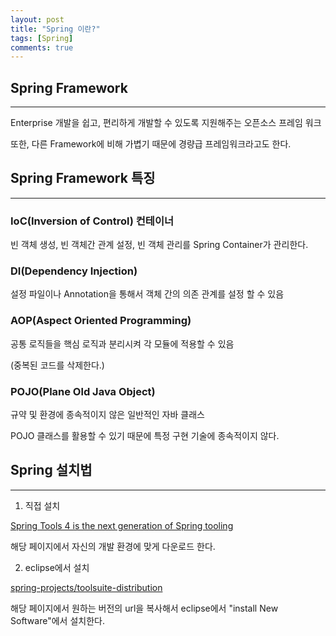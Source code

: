 ```yaml
---
layout: post
title: "Spring 이란?"
tags: [Spring]
comments: true
---
```


## Spring Framework

---

Enterprise 개발을 쉽고, 편리하게 개발할 수 있도록 지원해주는 오픈소스 프레임 워크

또한, 다른 Framework에 비해 가볍기 때문에 경량급 프레임워크라고도 한다.

## Spring Framework 특징

---

### IoC(Inversion of Control) 컨테이너

빈 객체 생성, 빈 객체간 관계 설정, 빈 객체 관리를 Spring Container가 관리한다.

### DI(Dependency Injection)

설정 파일이나 Annotation을 통해서 객체 간의 의존 관계를 설정 할 수 있음

### AOP(Aspect Oriented Programming)

공통 로직들을 핵심 로직과 분리시켜 각 모듈에 적용할 수 있음

(중복된 코드를 삭제한다.)

### POJO(Plane Old Java Object)

규약 및 환경에 종속적이지 않은 일반적인 자바 클래스

POJO 클래스를 활용할 수 있기 때문에 특정 구현 기술에 종속적이지 않다.

## Spring 설치법

---

1. 직접 설치

[Spring Tools 4 is the next generation of Spring tooling](https://spring.io/tools)

해당 페이지에서 자신의 개발 환경에 맞게 다운로드 한다.

2. eclipse에서 설치

[spring-projects/toolsuite-distribution](https://github.com/spring-projects/toolsuite-distribution/wiki/Spring-Tool-Suite-3)

해당 페이지에서 원하는 버전의 url을 복사해서 eclipse에서 "install New Software"에서 설치한다.